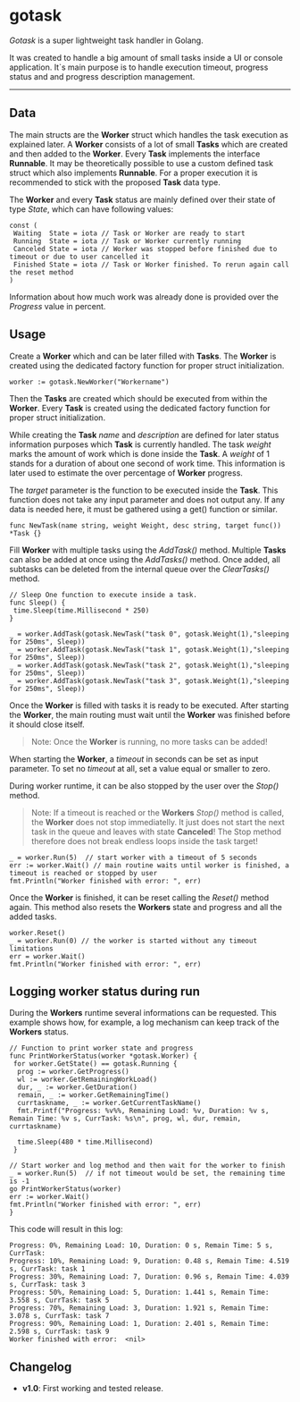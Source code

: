 # gotask

*Gotask* is a super lightweight task handler in Golang.

It was created to handle a big amount of small tasks inside a UI or console application.
It`s main purpose is to handle execution timeout, progress status and and progress description management.

---

## Data

The main structs are the **Worker** struct which handles the task execution as explained later.
A **Worker** consists of a lot of small **Tasks** which are created and then added to the **Worker**. Every **Task** implements the interface **Runnable**. It may be theoretically possible to use a custom defined task struct which also implements **Runnable**. For a proper execution it is recommended to stick with the proposed **Task** data type.

The **Worker** and every **Task** status are mainly defined over their state of type *State*, which can have following values:

```golang
const (
 Waiting  State = iota // Task or Worker are ready to start
 Running  State = iota // Task or Worker currently running
 Canceled State = iota // Worker was stopped before finished due to timeout or due to user cancelled it
 Finished State = iota // Task or Worker finished. To rerun again call the reset method
)
```

Information about how much work was already done is provided over the *Progress* value in percent.

## Usage

Create a **Worker** which and can be later filled with **Tasks**.
The **Worker** is created using the dedicated factory function for proper struct initialization.

```golang
worker := gotask.NewWorker("Workername")
```

Then the **Tasks** are created which should be executed from within the **Worker**. Every **Task** is created using the dedicated factory function for proper struct initialization.

While creating the **Task** *name* and *description* are defined for later status information purposes which **Task** is currently handled.
The task *weight* marks the amount of work which is done inside the **Task**. A *weight* of 1 stands for a duration of about one second of work time.
This information is later used to estimate the over percentage of **Worker** progress.

The *target* parameter is the function to be executed inside the **Task**. This function does not take any input parameter and does not output any. If any data is needed here, it must be gathered using a get() function or similar.

```golang
func NewTask(name string, weight Weight, desc string, target func()) *Task {}
```

Fill **Worker** with multiple tasks using the *AddTask()* method.
Multiple **Tasks** can also be added at once using the *AddTasks()* method.
Once added, all subtasks can be deleted from the internal queue over the *ClearTasks()* method.

```golang
// Sleep One function to execute inside a task.
func Sleep() {
 time.Sleep(time.Millisecond * 250)
}

_ = worker.AddTask(gotask.NewTask("task 0", gotask.Weight(1),"sleeping for 250ms", Sleep))
_ = worker.AddTask(gotask.NewTask("task 1", gotask.Weight(1),"sleeping for 250ms", Sleep))
_ = worker.AddTask(gotask.NewTask("task 2", gotask.Weight(1),"sleeping for 250ms", Sleep))
_ = worker.AddTask(gotask.NewTask("task 3", gotask.Weight(1),"sleeping for 250ms", Sleep))
```

Once the **Worker** is filled with tasks it is ready to be executed. After starting the **Worker**, the main routing must wait until the **Worker** was finished before it should close itself.
> Note: Once the **Worker** is running, no more tasks can be added!

When starting the **Worker**, a *timeout* in seconds can be set as input parameter. To set no *timeout* at all, set a value equal or smaller to zero.

During worker runtime, it can be also stopped by the user over the *Stop()* method.
> Note: If a timeout is reached or the **Workers** *Stop()* method is called, the **Worker** does not stop immediatelly. It just does not start the next task in the queue and leaves with state **Canceled**! The Stop method therefore does not break endless loops inside the task target!

```golang
_ = worker.Run(5)  // start worker with a timeout of 5 seconds
err := worker.Wait() // main routine waits until worker is finished, a timeout is reached or stopped by user
fmt.Println("Worker finished with error: ", err)
```

Once the **Worker** is finished, it can be reset calling the *Reset()* method again. This method also resets the **Workers** state and progress and all the added tasks.

```golang
worker.Reset()
_ = worker.Run(0) // the worker is started without any timeout limitations
err = worker.Wait()
fmt.Println("Worker finished with error: ", err)
```

## Logging worker status during run

During the **Workers** runtime several informations can be requested. This example shows how, for example, a log mechanism can keep track of the **Workers** status.

```golang
// Function to print worker state and progress
func PrintWorkerStatus(worker *gotask.Worker) {
 for worker.GetState() == gotask.Running {
  prog := worker.GetProgress()
  wl := worker.GetRemainingWorkLoad()
  dur, _ := worker.GetDuration()
  remain, _ := worker.GetRemainingTime()
  currtaskname, _ := worker.GetCurrentTaskName()
  fmt.Printf("Progress: %v%%, Remaining Load: %v, Duration: %v s, Remain Time: %v s, CurrTask: %s\n", prog, wl, dur, remain, currtaskname)

  time.Sleep(480 * time.Millisecond)
 }

// Start worker and log method and then wait for the worker to finish
_ = worker.Run(5)  // if not timeout would be set, the remaining time is -1
go PrintWorkerStatus(worker)
err := worker.Wait()
fmt.Println("Worker finished with error: ", err)
}
```

This code will result in this log:

```golang
Progress: 0%, Remaining Load: 10, Duration: 0 s, Remain Time: 5 s, CurrTask: 
Progress: 10%, Remaining Load: 9, Duration: 0.48 s, Remain Time: 4.519 s, CurrTask: task 1
Progress: 30%, Remaining Load: 7, Duration: 0.96 s, Remain Time: 4.039 s, CurrTask: task 3
Progress: 50%, Remaining Load: 5, Duration: 1.441 s, Remain Time: 3.558 s, CurrTask: task 5
Progress: 70%, Remaining Load: 3, Duration: 1.921 s, Remain Time: 3.078 s, CurrTask: task 7
Progress: 90%, Remaining Load: 1, Duration: 2.401 s, Remain Time: 2.598 s, CurrTask: task 9
Worker finished with error:  <nil>
```

## Changelog

- **v1.0**: First working and tested release.
